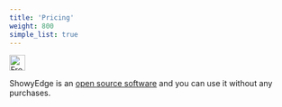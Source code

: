 ```yaml
---
title: 'Pricing'
weight: 800
simple_list: true
---
```


<img src="/images/pricing-free.svg" alt="Free" style="height: 2em" />

ShowyEdge is an [open source software](https://github.com/pqrs-org/ShowyEdge/) and you can use it without any purchases.
